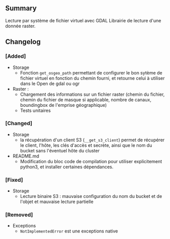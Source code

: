 ## Summary

Lecture par système de fichier virtuel avec GDAL
Librairie de lecture d'une donnée raster.

## Changelog

### [Added]

* Storage
    * Fonction `get_osgeo_path` permettant de configurer le bon sytème de fichier virtuel en fonction du chemin fourni, et retourne celui à utiliser dans le Open de gdal ou ogr
* Raster :
  * Chargement des informations sur un fichier raster (chemin du fichier, chemin du fichier de masque si applicable, nombre de canaux, boundingbox de l'emprise géographique)
  * Tests unitaires

### [Changed]

* Storage
    * la récupération d'un client S3 (`__get_s3_client`) permet de récupérer le client, l'hôte, les clés d'accès et secrète, ainsi que le nom du bucket sans l'éventuel hôte du cluster
* README.md
    * Modification du bloc code de compilation pour utiliser explicitement python3, et installer certaines dépendances.

### [Fixed]

* Storage
    * Lecture binaire S3 : mauvaise configuration du nom du bucket et de l'objet et mauvaise lecture partielle

### [Removed]

* Exceptions
    * `NotImplementedError` est une exceptions native
<!--
### [Added]

### [Changed]

### [Deprecated]

### [Removed]

### [Fixed]

### [Security]
-->
